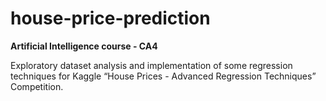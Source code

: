 # house-price-prediction
**Artificial Intelligence course - CA4**  

Exploratory dataset analysis and implementation of some regression techniques for Kaggle “House Prices - Advanced Regression Techniques” Competition.
